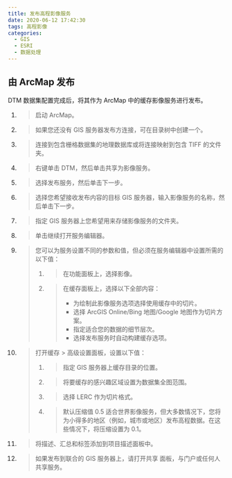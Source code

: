 ```yaml
---
title: 发布高程影像服务
date: 2020-06-12 17:42:30
tags: 高程影像
categories:
  - GIS
  - ESRI
  - 数据处理
---
```


## 由 ArcMap 发布

DTM 数据集配置完成后，将其作为 ArcMap 中的缓存影像服务进行发布。

1. > 启动 ArcMap。

2. > 如果您还没有 GIS 服务器发布方连接，可在目录树中创建一个。

3. > 连接到包含栅格数据集的地理数据库或将连接映射到包含 TIFF 的文件夹。

4. > 右键单击 DTM，然后单击共享为影像服务。

5. > 选择发布服务，然后单击下一步。

6. > 选择您希望接收发布内容的目标 GIS 服务器，输入影像服务的名称，然后单击下一步。

7. > 指定 GIS 服务器上您希望用来存储影像服务的文件夹。

8. > 单击继续打开服务编辑器。

9. > 您可以为服务设置不同的参数和值，但必须在服务编辑器中设置所需的以下值：
   >
   > 1. > 在功能面板上，选择影像。
   >
   > 2. > 在缓存面板上，选择以下全部内容：
   >    >
   >    > - 为绘制此影像服务选项选择使用缓存中的切片。
   >    > - 选择 ArcGIS Online/Bing 地图/Google 地图作为切片方案。
   >    > - 指定适合您的数据的细节层次。
   >    > - 选择发布服务时自动构建缓存选项。

10. > 打开缓存 > 高级设置面板，设置以下值：
    >
    > 1. > 指定 GIS 服务器上缓存目录的位置。
    >
    > 2. > 将要缓存的感兴趣区域设置为数据集全图范围。
    >
    > 3. > 选择 LERC 作为切片格式。
    >
    > 4. > 默认压缩值 0.5 适合世界影像服务，但大多数情况下，您将为小得多的地区（例如，城市或地区）发布高程数据。在这些情况下，将压缩设置为 0.1。

11. > 将描述、汇总和标签添加到项目描述面板中。

12. > 如果发布到联合的 GIS 服务器上，请打开共享 面板，与门户或任何人共享服务。
